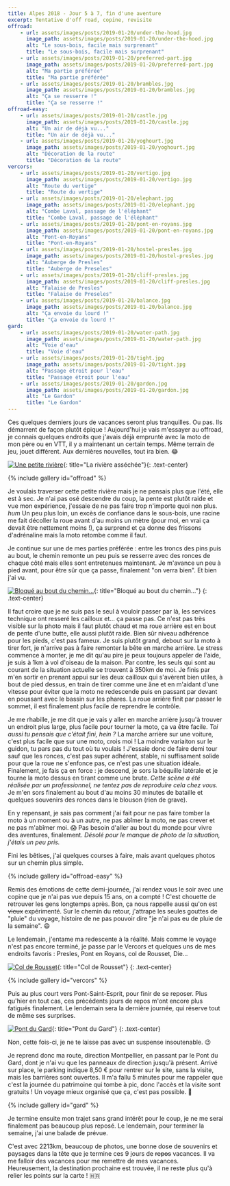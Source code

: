 ```yaml
---
title: Alpes 2018 - Jour 5 à 7, fin d'une aventure
excerpt: Tentative d'off road, copine, revisite
offroad:
    - url: assets/images/posts/2019-01-20/under-the-hood.jpg
      image_path: assets/images/posts/2019-01-20/under-the-hood.jpg
      alt: "Le sous-bois, facile mais surprenant"
      title: "Le sous-bois, facile mais surprenant"
    - url: assets/images/posts/2019-01-20/preferred-part.jpg
      image_path: assets/images/posts/2019-01-20/preferred-part.jpg
      alt: "Ma partie préférée"
      title: "Ma partie préférée"
    - url: assets/images/posts/2019-01-20/brambles.jpg
      image_path: assets/images/posts/2019-01-20/brambles.jpg
      alt: "Ça se resserre !"
      title: "Ça se resserre !"
offroad-easy:
    - url: assets/images/posts/2019-01-20/castle.jpg
      image_path: assets/images/posts/2019-01-20/castle.jpg
      alt: "Un air de déjà vu..."
      title: "Un air de déjà vu..."
    - url: assets/images/posts/2019-01-20/yoghourt.jpg
      image_path: assets/images/posts/2019-01-20/yoghourt.jpg
      alt: "Décoration de la route"
      title: "Décoration de la route"
vercors:
    - url: assets/images/posts/2019-01-20/vertigo.jpg
      image_path: assets/images/posts/2019-01-20/vertigo.jpg
      alt: "Route du vertige"
      title: "Route du vertige"
    - url: assets/images/posts/2019-01-20/elephant.jpg
      image_path: assets/images/posts/2019-01-20/elephant.jpg
      alt: "Combe Laval, passage de l'éléphant"
      title: "Combe Laval, passage de l'éléphant"
    - url: assets/images/posts/2019-01-20/pont-en-royans.jpg
      image_path: assets/images/posts/2019-01-20/pont-en-royans.jpg
      alt: "Pont-en-Royans"
      title: "Pont-en-Royans"
    - url: assets/images/posts/2019-01-20/hostel-presles.jpg
      image_path: assets/images/posts/2019-01-20/hostel-presles.jpg
      alt: "Auberge de Presles"
      title: "Auberge de Preseles"
    - url: assets/images/posts/2019-01-20/cliff-presles.jpg
      image_path: assets/images/posts/2019-01-20/cliff-presles.jpg
      alt: "Falaise de Presles"
      title: "Falaise de Preseles"
    - url: assets/images/posts/2019-01-20/balance.jpg
      image_path: assets/images/posts/2019-01-20/balance.jpg
      alt: "Ça envoie du lourd !"
      title: "Ça envoie du lourd !"
gard:
    - url: assets/images/posts/2019-01-20/water-path.jpg
      image_path: assets/images/posts/2019-01-20/water-path.jpg
      alt: "Voie d'eau"
      title: "Voie d'eau"
    - url: assets/images/posts/2019-01-20/tight.jpg
      image_path: assets/images/posts/2019-01-20/tight.jpg
      alt: "Passage étroit pour l'eau"
      title: "Passage étroit pour l'eau"
    - url: assets/images/posts/2019-01-20/gardon.jpg
      image_path: assets/images/posts/2019-01-20/gardon.jpg
      alt: "Le Gardon"
      title: "Le Gardon"
---
```


Ces quelques derniers jours de vacances seront plus tranquilles. Ou pas. Ils démarrent de façon plutôt épique ! Aujourd'hui je vais m'essayer au offroad, je connais quelques endroits que j'avais déjà emprunté avec la moto de mon père ou en VTT, il y a maintenant un certain temps. Même terrain de jeu, jouet différent. Aux dernières nouvelles, tout ira bien. &#128514; <!-- :joy: --> 

[![Une petite rivière](/assets/images/posts/2019-01-20/river.jpg)](/assets/images/posts/2019-01-20/river.jpg){: title="La rivière asséchée"}{: .text-center}

{% include gallery id="offroad" %}

Je voulais traverser cette petite rivière mais je ne pensais plus que l'été, elle est à sec. Je n'ai pas osé descendre du coup, la pente est plutôt raide et vue mon expérience, j'essaie de ne pas faire trop n'importe quoi non plus. *hum* Un peu plus loin, un excès de confiance dans le sous-bois, une racine me fait décoller la roue avant d'au moins un mètre (pour moi, en vrai ça devait être nettement moins !), ça surprend et ça donne des frissons d'adrénaline mais la moto retombe comme il faut.

Je continue sur une de mes parties préférée : entre les troncs des pins puis au bout, le chemin remonte un peu puis se resserre avec des ronces de chaque côté mais elles sont entretenues maintenant. Je m'avance un peu à pied avant, pour être sûr que ça passe, finalement "on verra bien". Et bien j'ai vu.

[![Bloqué au bout du chemin...](/assets/images/posts/2019-01-20/blocked.jpg)](/assets/images/posts/2019-01-20/blocked.jpg){: title="Bloqué au bout du chemin..."}
{: .text-center}

Il faut croire que je ne suis pas le seul à vouloir passer par là, les services technique ont resseré les cailloux et... ça passe pas. Ce n'est pas très visible sur la photo mais il faut plutôt chaud et ma roue arrière est en bout de pente d'une butte, elle aussi plutôt raide. Bien sûr niveau adhérence pour les pieds, c'est pas fameux. Je suis plutôt grand, debout sur la moto à tirer fort, je n'arrive pas à faire remonter la bête en marche arrière. Le stress commence à monter, je me dit qu'au pire je peux toujours appeler de l'aide, je suis à 1km à vol d'oiseau de la maison. Par contre, les seuls qui sont au courant de la situation actuelle se trouvent à 350km de moi. Je finis par m'en sortir en prenant appui sur les deux cailloux qui s'avèrent bien utiles, à bout de pied dessus, en train de tirer comme une âne et en m'aidant d'une vitesse pour éviter que la moto ne redescende puis en passant par devant en poussant avec le bassin sur les phares. La roue arrière finit par passer le sommet, il est finalement plus facile de reprendre le contrôle.

Je me rhabille, je me dit que je vais y aller en marche arrière jusqu'à trouver un endroit plus large, plus facile pour tourner la moto, ça va être facile. *Toi aussi tu pensais que c'était fini, hein ?* La marche arrière sur une voiture, c'est plus facile que sur une moto, crois moi ! La moindre variaiton sur le guidon, tu pars pas du tout où tu voulais ! J'essaie donc de faire demi tour sauf que les ronces, c'est pas super adhérent, stable, ni suffisament solide pour que la roue ne s'enfonce pas, ce n'est pas une situation idéale. Finalement, je fais ça en force : je descend, je sors la béquille latérale et je tourne la moto dessus en tirant comme une brute. *Cette scène a été réalisée par un professionnel, ne tentez pas de reproduire cela chez vous.* Je m'en sors finalement au bout d'au moins 30 minutes de bataille et quelques souvenirs des ronces dans le blouson (rien de grave).

En y repensant, je sais pas comment j'ai fait pour ne pas faire tomber la moto à un moment ou à un autre, ne pas abîmer la moto, ne pas crever et ne pas m'abîmer moi. &#128561; <!-- ​:scream:​ --> Pas besoin d'aller au bout du monde pour vivre des aventures, finalement. *Désolé pour le manque de photo de la situation, j'étais un peu pris.*

Fini les bêtises, j'ai quelques courses à faire, mais avant quelques photos sur un chemin plus simple.

{% include gallery id="offroad-easy" %}

Remis des émotions de cette demi-journée, j'ai rendez vous le soir avec une copine que je n'ai pas vue depuis 15 ans, on a compté ! C'est chouette de retrouver les gens longtemps après. Bon, ça nous rappelle aussi qu'on est ~~vieux~~ expérimenté. Sur le chemin du retour, j'attrape les seules gouttes de "pluie" du voyage, histoire de ne pas pouvoir dire "je n'ai pas eu de pluie de la semaine".  &#128516; <!-- grinning face with smiling eyes -->

Le lendemain, j'entame ma redescente à la réalité. Mais comme le voyage n'est pas encore terminé, je passe par le Vercors et quelques uns de mes endroits favoris : Presles, Pont en Royans, col de Rousset, Die...

[![Col de Rousset](/assets/images/posts/2019-01-20/col-de-rousset.jpg)](/assets/images/posts/2019-01-20/col-de-rousset.jpg){: title="Col de Rousset"}
{: .text-center}

{% include gallery id="vercors" %}

Puis au plus court vers Pont-Saint-Esprit, pour finir de se reposer. Plus qu'hier en tout cas, ces précédents jours de repos m'ont encore plus fatigués finalement. Le lendemain sera la dernière journée, qui réserve tout de même ses surprises.

[![Pont du Gard](/assets/images/posts/2019-01-20/bridge.jpg)](/assets/images/posts/2019-01-20/bridge.jpg){: title="Pont du Gard"}
{: .text-center}

Non, cette fois-ci, je ne te laisse pas avec un suspense insoutenable. &#128521; <!-- ​:wink:​ -->

Je reprend donc ma route, direction Montpellier, en passant par le Pont du Gard, dont je n'ai vu que les panneaux de direction jusqu'à présent. Arrivé sur place, le parking indique 8,50 € pour rentrer sur le site, sans la visite, mais les barrières sont ouvertes. Il m'a fallu 5 minutes pour me rappeler que c'est la journée du patrimoine qui tombe à pic, donc l'accès et la visite sont gratuits ! Un voyage mieux organisé que ça, c'est pas possible. &#129332; <!-- prince -->

{% include gallery id="gard" %}

Je termine ensuite mon trajet sans grand intérêt pour le coup, je ne me serai finalement pas beaucoup plus reposé. Le lendemain, pour terminer la semaine, j'ai une balade de prévue.

C'est avec 2213km, beaucoup de photos, une bonne dose de souvenirs et paysages dans la tête que je termine ces 9 jours de ~~repos~~ vacances. Il va me falloir des vacances pour me remettre de mes vacances. Heureusement, la destination prochaine est trouvée, il ne reste plus qu'à relier les points sur la carte ! :croatia:
